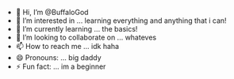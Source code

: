 - 👋 Hi, I’m @BuffaloGod
- 👀 I’m interested in ... learning everything and anything that i can!
- 🌱 I’m currently learning ... the basics!
- 💞️ I’m looking to collaborate on ... whateves
- 📫 How to reach me ... idk haha
- 😄 Pronouns: ... big daddy
- ⚡ Fun fact: ... im a beginner
